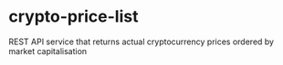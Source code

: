# crypto-price-list
REST API service that returns actual cryptocurrency prices ordered by market capitalisation
